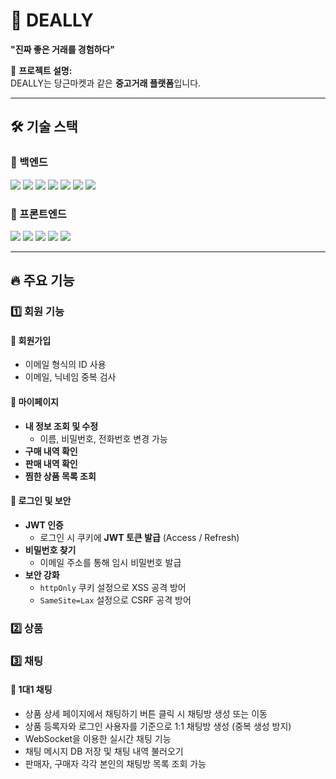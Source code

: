 # 🚀 DEALLY  
**"진짜 좋은 거래를 경험하다"**  

📌 **프로젝트 설명:**  
DEALLY는 당근마켓과 같은 **중고거래 플랫폼**입니다.  

---

## 🛠 기술 스택  

### 🔹 백엔드  
<p align="left"> <img src="https://img.shields.io/badge/Spring-6DB33F?style=for-the-badge&logo=spring&logoColor=white"/> 
  <img src="https://img.shields.io/badge/Spring%20Boot-6DB33F?style=for-the-badge&logo=springboot&logoColor=white"/> 
  <img src="https://img.shields.io/badge/Spring%20Security-6DB33F?style=for-the-badge&logo=springsecurity&logoColor=white"/> 
  <img src="https://img.shields.io/badge/Spring%20Data%20JPA-6DB33F?style=for-the-badge&logo=spring&logoColor=white"/>
  <img src="https://img.shields.io/badge/PostgreSQL-316192?style=for-the-badge&logo=postgresql&logoColor=white"/> 
  <img src="https://img.shields.io/badge/JWT-000000?style=for-the-badge&logo=jsonwebtokens&logoColor=white"/> 
  <img src="https://img.shields.io/badge/WebSocket-4EA94B?style=for-the-badge&logo=appveyor&logoColor=white"/> </p>


### 🔹 프론트엔드
<p align="left"> <img src="https://img.shields.io/badge/HTML5-E34F26?style=for-the-badge&logo=html5&logoColor=white"/> 
  <img src="https://img.shields.io/badge/CSS3-1572B6?style=for-the-badge&logo=css3&logoColor=white"/> 
  <img src="https://img.shields.io/badge/JavaScript-F7DF1E?style=for-the-badge&logo=javascript&logoColor=white"/> 
  <img src="https://img.shields.io/badge/Bootstrap-7952B3?style=for-the-badge&logo=bootstrap&logoColor=white"/> 
  <img src="https://img.shields.io/badge/Thymeleaf-005F0F?style=for-the-badge&logo=thymeleaf&logoColor=white"/> </p>

---


## 🔥 주요 기능

### 1️⃣ 회원 기능

#### 📝 회원가입
- 이메일 형식의 ID 사용 
- 이메일, 닉네임 중복 검사

#### 👤 마이페이지
- **내 정보 조회 및 수정**
  - 이름, 비밀번호, 전화번호 변경 가능
- **구매 내역 확인**
- **판매 내역 확인**
- **찜한 상품 목록 조회**

#### 🔐 로그인 및 보안
- **JWT 인증**
  - 로그인 시 쿠키에 **JWT 토큰 발급** (Access / Refresh)
- **비밀번호 찾기**
  - 이메일 주소를 통해 임시 비밀번호 발급
- **보안 강화**
  - `httpOnly` 쿠키 설정으로 XSS 공격 방어
  - `SameSite=Lax` 설정으로 CSRF 공격 방어
 
 ### 2️⃣ 상품 

### 3️⃣  채팅

#### 💬 1대1 채팅

- 상품 상세 페이지에서 채팅하기 버튼 클릭 시 채팅방 생성 또는 이동
- 상품 등록자와 로그인 사용자를 기준으로 1:1 채팅방 생성 (중복 생성 방지)
- WebSocket을 이용한 실시간 채팅 기능
- 채팅 메시지 DB 저장 및 채팅 내역 불러오기
- 판매자, 구매자 각각 본인의 채팅방 목록 조회 가능
  
